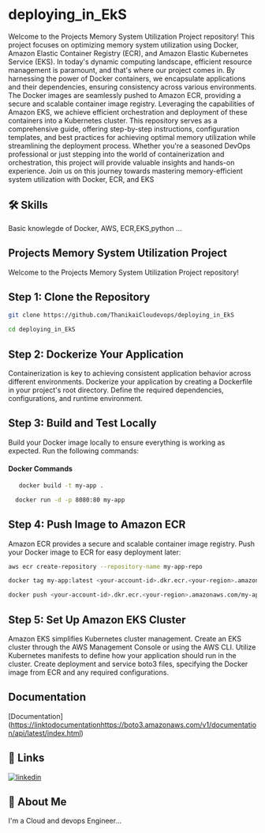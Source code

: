 # deploying_in_EkS
<summary>
Welcome to the Projects Memory System Utilization Project repository! 
This project focuses on optimizing memory system utilization using Docker, Amazon Elastic Container Registry (ECR), and
Amazon Elastic Kubernetes Service (EKS). In today's dynamic computing landscape, efficient resource management is paramount, and 
that's where our project comes in. By harnessing the power of Docker containers, we encapsulate applications and their dependencies, ensuring consistency across various environments. 
The Docker images are seamlessly pushed to Amazon ECR, providing a secure and scalable container image registry.
Leveraging the capabilities of Amazon EKS, we achieve efficient orchestration and deployment of these containers into a Kubernetes cluster. 
This repository serves as a comprehensive guide, offering step-by-step instructions, configuration templates, and 
best practices for achieving optimal memory utilization while streamlining the deployment process. Whether you're a seasoned DevOps professional or
just stepping into the world of containerization and orchestration, this project will provide valuable insights and hands-on experience. 
Join us on this journey towards mastering memory-efficient system utilization with Docker, ECR, and EKS
</summary>

## 🛠 Skills
Basic knowlegde of Docker, AWS, ECR,EKS,python ...

## **Projects Memory System Utilization Project**

Welcome to the Projects Memory System Utilization Project repository! 

## Step 1: Clone the Repository

```bash
git clone https://github.com/ThanikaiCloudevops/deploying_in_EkS
```

```bash
cd deploying_in_EkS
```

## **Step 2: Dockerize Your Application**

Containerization is key to achieving consistent application behavior across different environments.
Dockerize your application by creating a Dockerfile in your project's root directory. Define the required dependencies, configurations, and runtime environment.

## **Step 3: Build and Test Locally**

Build your Docker image locally to ensure everything is working as expected. Run the following commands:
#### Docker Commands

```bash
   docker build -t my-app .
```
```bash
  docker run -d -p 8080:80 my-app
```

## **Step 4: Push Image to Amazon ECR**

Amazon ECR provides a secure and scalable container image registry. Push your Docker image to ECR for easy deployment later:

```bash
aws ecr create-repository --repository-name my-app-repo
```
```bash
docker tag my-app:latest <your-account-id>.dkr.ecr.<your-region>.amazonaws.com/my-app-repo:latest
```
```bash
docker push <your-account-id>.dkr.ecr.<your-region>.amazonaws.com/my-app-repo:latest
```

## **Step 5: Set Up Amazon EKS Cluster**

Amazon EKS simplifies Kubernetes cluster management. Create an EKS cluster through the AWS Management Console or using the AWS CLI.
Utilize Kubernetes manifests to define how your application should run in the cluster. Create deployment and service boto3 files, specifying the Docker image from ECR and any required configurations.


## Documentation

[Documentation] ([https://linktodocumentation](https://boto3.amazonaws.com/v1/documentation/api/latest/index.html)https://boto3.amazonaws.com/v1/documentation/api/latest/index.html)


## 🔗 Links
[![linkedin](https://img.shields.io/badge/linkedin-0A66C2?style=for-the-badge&logo=linkedin&logoColor=white)](linkedin.com/in/thanikai-chandran-400486227)

## 🚀 About Me
I'm a Cloud and devops Engineer...


